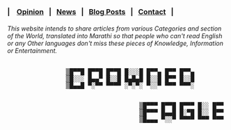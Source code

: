 ### | &nbsp;&nbsp; [Opinion](https://crowned-eagle.github.io/ReadMr/Op-Ed.html)  &nbsp;&nbsp;|&nbsp;&nbsp;  [News](https://crowned-eagle.github.io/ReadMr/News.html) &nbsp;&nbsp;|&nbsp;&nbsp;  [Blog Posts](https://crowned-eagle.github.io/ReadMr/Blog_Posts.html) &nbsp;&nbsp;|&nbsp;&nbsp; [Contact](https://crowned-eagle.github.io/ReadMr/Contact.html) &nbsp;&nbsp;|

###### This website intends to share articles from various Categories and section of the World, translated into Marathi so that people who can't read English or any Other languages don't miss these pieces of Knowledge, Information or Entertainment.


<pre>
                ▒█▀▀█ █▀▀█ █▀▀█ █░░░█ █▀▀▄ █▀▀ █▀▀▄ 
                ▒█░░░ █▄▄▀ █░░█ █▄█▄█ █░░█ █▀▀ █░░█ 
                ▒█▄▄█ ▀░▀▀ ▀▀▀▀ ░▀░▀░ ▀░░▀ ▀▀▀ ▀▀▀░
</pre>
<pre>     
                                    ▒█▀▀▀ █▀▀█ █▀▀▀ █░░ █▀▀ 
                                    ▒█▀▀▀ █▄▄█ █░▀█ █░░ █▀▀ 
                                    ▒█▄▄▄ ▀░░▀ ▀▀▀▀ ▀▀▀ ▀▀▀
</pre>
